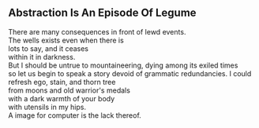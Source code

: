 Abstraction Is An Episode Of Legume
-----------------------------------
There are many consequences in front of lewd events.  
The wells exists even when there is  
lots to say, and it ceases  
within it in darkness.  
But I should be untrue to mountaineering, dying among its exiled times  
so let us begin to speak a story devoid of grammatic redundancies. I could refresh ego, stain, and thorn tree  
from moons and old warrior's medals  
with a dark warmth of your body  
with utensils in my hips.  
A image for computer is the lack thereof.  
